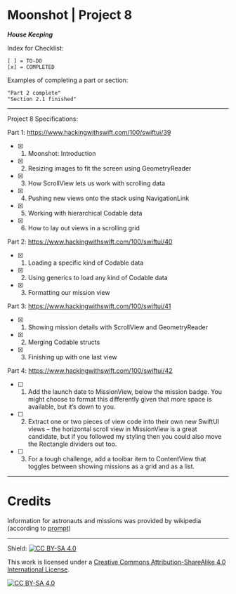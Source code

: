 
#  Moonshot | Project 8

***House Keeping***

Index for Checklist:

    [ ] = TO-DO
    [x] = COMPLETED

Examples of completing a part or section:

    "Part 2 complete"
    "Section 2.1 finished"

______
Project 8 Specifications:

Part 1: https://www.hackingwithswift.com/100/swiftui/39

- [x] 1. Moonshot: Introduction
- [x] 2. Resizing images to fit the screen using GeometryReader
- [x] 3. How ScrollView lets us work with scrolling data
- [x] 4. Pushing new views onto the stack using NavigationLink
- [x] 5. Working with hierarchical Codable data
- [x] 6. How to lay out views in a scrolling grid



Part 2: https://www.hackingwithswift.com/100/swiftui/40
- [x] 1. Loading a specific kind of Codable data
- [x] 2. Using generics to load any kind of Codable data
- [x] 3. Formatting our mission view



Part 3: https://www.hackingwithswift.com/100/swiftui/41
- [x] 1. Showing mission details with ScrollView and GeometryReader
- [x] 2. Merging Codable structs
- [x] 3. Finishing up with one last view


Part 4: https://www.hackingwithswift.com/100/swiftui/42 
- [ ] 1. Add the launch date to MissionView, below the mission badge. You might choose to format this differently given that more space is available, but it’s down to you.
- [ ] 2. Extract one or two pieces of view code into their own new SwiftUI views – the horizontal scroll view in MissionView is a great candidate, but if you followed my styling then you could also move the Rectangle dividers out too.
- [ ] 3. For a tough challenge, add a toolbar item to ContentView that toggles between showing missions as a grid and as a list.


------
# Credits
Information for astronauts and missions was provided by wikipedia (according to [prompt](https://www.hackingwithswift.com/books/ios-swiftui/loading-a-specific-kind-of-codable-data))

------

Shield: [![CC BY-SA 4.0][cc-by-sa-shield]][cc-by-sa]

This work is licensed under a
[Creative Commons Attribution-ShareAlike 4.0 International License][cc-by-sa].

[![CC BY-SA 4.0][cc-by-sa-image]][cc-by-sa]

[cc-by-sa]: http://creativecommons.org/licenses/by-sa/4.0/
[cc-by-sa-image]: https://licensebuttons.net/l/by-sa/4.0/88x31.png
[cc-by-sa-shield]: https://img.shields.io/badge/License-CC%20BY--SA%204.0-lightgrey.svg
